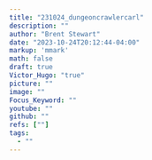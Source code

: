 ```yaml
---
title: "231024_dungeoncrawlercarl"
description: ""
author: "Brent Stewart"
date: "2023-10-24T20:12:44-04:00"
markup: 'mmark'
math: false
draft: true
Victor_Hugo: "true"
picture: ""
image: ""
Focus_Keyword: ""
youtube: ""
github: ""
refs: [""]
tags:
  - ""
---
```


